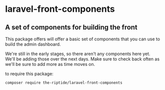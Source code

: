 # laravel-front-components

## A set of components for building the front

This package offers will offer a basic set of components that you can use to build the admin dashboard. 

We're still in the early stages, so there aren't any components here yet. We'll be adding those over the next days. Make sure to check back often as we'll be sure to add more as time moves on. 

to require this package:

```
composer require the-riptide/laravel-front-components
```

